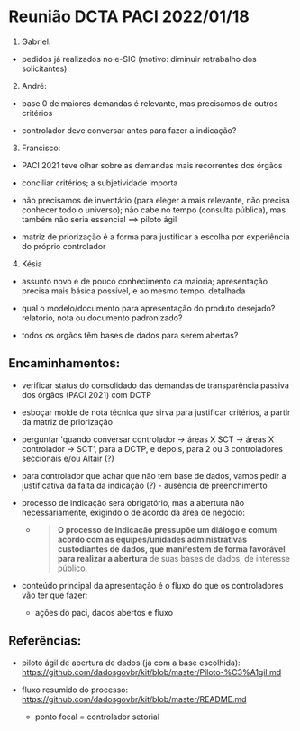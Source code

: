 # Reunião DCTA PACI 2022/01/18


1. Gabriel:

- pedidos já realizados no e-SIC (motivo: diminuir retrabalho dos solicitantes)


2. André:

- base 0 de maiores demandas é relevante, mas precisamos de outros critérios

- controlador deve conversar antes para fazer a indicação?


3. Francisco:

- PACI 2021 teve olhar sobre as demandas mais recorrentes dos órgãos

- conciliar critérios; a subjetividade importa

- não precisamos de inventário (para eleger a mais relevante, não precisa conhecer todo o universo); não cabe no tempo (consulta pública), mas também não seria essencial ==> piloto ágil

- matriz de priorização é a forma para justificar a escolha por experiência do próprio controlador


4. Késia

- assunto novo e de pouco conhecimento da maioria; apresentação precisa mais básica possível, e ao mesmo tempo, detalhada

- qual o modelo/documento para apresentação do produto desejado? relatório, nota ou documento padronizado?

- todos os órgãos têm bases de dados para serem abertas?


## Encaminhamentos:

- verificar status do consolidado das demandas de transparência passiva dos órgãos (PACI 2021) com DCTP

- esboçar molde de nota técnica que sirva para justificar critérios, a partir da matriz de priorização

- perguntar 'quando conversar controlador -> áreas X SCT -> áreas X controlador -> SCT', para a DCTP, e depois, para 2 ou 3 controladores seccionais e/ou Altair (?)

- para controlador que achar que não tem base de dados, vamos pedir a justificativa da falta da indicação (?) - ausência de preenchimento 

- processo de indicação será obrigatório, mas a abertura não necessariamente, exigindo o de acordo da área de negócio:

  - > **O processo de indicação pressupõe um diálogo e comum acordo com as equipes/unidades administrativas custodiantes de dados, que manifestem de forma favorável para realizar a abertura** de suas bases de dados, de interesse público.

- conteúdo principal da apresentação é o fluxo do que os controladores vão ter que fazer: 

  - ações do paci, dados abertos e fluxo


## Referências:

- piloto ágil de abertura de dados (já com a base escolhida): https://github.com/dadosgovbr/kit/blob/master/Piloto-%C3%A1gil.md

- fluxo resumido do processo: https://github.com/dadosgovbr/kit/blob/master/README.md
	
	- ponto focal = controlador setorial